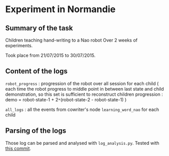 Experiment in Normandie
=======================


Summary of the task
-------------------

Children teaching hand-writing to a Nao robot Over 2 weeks of experiments.

Took place from 21/07/2015 to 30/07/2015.

Content of the logs
-------------------

`robot_progress` : progression of the robot over all session for each child
( each time the robot progress to middle point in between last state and child demonstration, so this set is sufficient to reconstruct children progression : demo = robot-state-1 + 2`*`(robot-state-2 - robot-state-1) )

`all_logs` : all the events from cowriter's node `learning_word_nao` for each
child

Parsing of the logs
-------------------

Those log can be parsed and analysed with `log_analysis.py`. Tested with
[this commit](https://github.com/chili-epfl/allograph/blob/master/tools/log_analysis.py).
